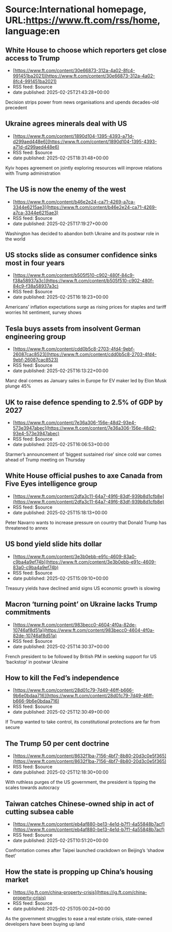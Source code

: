# Source:International homepage, URL:https://www.ft.com/rss/home, language:en

## White House to choose which reporters get close access to Trump
 - [https://www.ft.com/content/30e66873-312a-4a02-8fc4-991451ba2021](https://www.ft.com/content/30e66873-312a-4a02-8fc4-991451ba2021)
 - RSS feed: $source
 - date published: 2025-02-25T21:43:28+00:00

Decision strips power from news organisations and upends decades-old precedent

## Ukraine agrees minerals deal with US
 - [https://www.ft.com/content/1890d104-1395-4393-a71d-d299aed448e6](https://www.ft.com/content/1890d104-1395-4393-a71d-d299aed448e6)
 - RSS feed: $source
 - date published: 2025-02-25T18:31:48+00:00

Kyiv hopes agreement on jointly exploring resources will improve relations with Trump administration

## The US is now the enemy of the west
 - [https://www.ft.com/content/b46e2e24-ca71-4269-a7ca-3344e6215ae3](https://www.ft.com/content/b46e2e24-ca71-4269-a7ca-3344e6215ae3)
 - RSS feed: $source
 - date published: 2025-02-25T17:19:27+00:00

Washington has decided to abandon both Ukraine and its postwar role in the world

## US stocks slide as consumer confidence sinks most in four years
 - [https://www.ft.com/content/b505f510-c902-480f-84c9-f38a58937a3c](https://www.ft.com/content/b505f510-c902-480f-84c9-f38a58937a3c)
 - RSS feed: $source
 - date published: 2025-02-25T16:18:23+00:00

Americans’ inflation expectations surge as rising prices for staples and tariff worries hit sentiment, survey shows

## Tesla buys assets from insolvent German engineering group
 - [https://www.ft.com/content/cdd0b5c8-2703-4fd4-9ebf-26087cac8523](https://www.ft.com/content/cdd0b5c8-2703-4fd4-9ebf-26087cac8523)
 - RSS feed: $source
 - date published: 2025-02-25T16:13:22+00:00

Manz deal comes as January sales in Europe for EV maker led by Elon Musk plunge 45%

## UK to raise defence spending to 2.5% of GDP by 2027
 - [https://www.ft.com/content/7e36a306-156e-48d2-93e4-573e3947abec](https://www.ft.com/content/7e36a306-156e-48d2-93e4-573e3947abec)
 - RSS feed: $source
 - date published: 2025-02-25T16:06:53+00:00

Starmer’s announcement of ‘biggest sustained rise’ since cold war comes ahead of Trump meeting on Thursday

## White House official pushes to axe Canada from Five Eyes intelligence group
 - [https://www.ft.com/content/2dfa3c11-64a7-49f6-83df-939b8d1cfb8e](https://www.ft.com/content/2dfa3c11-64a7-49f6-83df-939b8d1cfb8e)
 - RSS feed: $source
 - date published: 2025-02-25T15:18:13+00:00

Peter Navarro wants to increase pressure on country that Donald Trump has threatened to annex

## US bond yield slide hits dollar
 - [https://www.ft.com/content/3e3b0ebb-e91c-4609-83a0-c9ba4a9ef74b](https://www.ft.com/content/3e3b0ebb-e91c-4609-83a0-c9ba4a9ef74b)
 - RSS feed: $source
 - date published: 2025-02-25T15:09:10+00:00

Treasury yields have declined amid signs US economic growth is slowing

## Macron ‘turning point’ on Ukraine lacks Trump commitments
 - [https://www.ft.com/content/983becc0-4604-4f0a-82de-10746af8d51a](https://www.ft.com/content/983becc0-4604-4f0a-82de-10746af8d51a)
 - RSS feed: $source
 - date published: 2025-02-25T14:30:37+00:00

French president to be followed by British PM in seeking support for US ‘backstop’ in postwar Ukraine

## How to kill the Fed’s independence
 - [https://www.ft.com/content/28d01c79-7d49-46ff-b666-9b6e0bdaa716](https://www.ft.com/content/28d01c79-7d49-46ff-b666-9b6e0bdaa716)
 - RSS feed: $source
 - date published: 2025-02-25T12:30:49+00:00

If Trump wanted to take control, its constitutional protections are far from secure

## The Trump 50 per cent doctrine
 - [https://www.ft.com/content/8632f1ba-7156-4bf7-8b80-20d3c0e5f365](https://www.ft.com/content/8632f1ba-7156-4bf7-8b80-20d3c0e5f365)
 - RSS feed: $source
 - date published: 2025-02-25T12:18:30+00:00

With ruthless purges of the US government, the president is tipping the scales towards autocracy

## Taiwan catches Chinese-owned ship in act of cutting subsea cable
 - [https://www.ft.com/content/eb4af880-be13-4e1d-b7f1-4a55848b7acf](https://www.ft.com/content/eb4af880-be13-4e1d-b7f1-4a55848b7acf)
 - RSS feed: $source
 - date published: 2025-02-25T10:51:20+00:00

Confrontation comes after Taipei launched crackdown on Beijing’s ‘shadow fleet’

## How the state is propping up China’s housing market
 - [https://ig.ft.com/china-property-crisis](https://ig.ft.com/china-property-crisis)
 - RSS feed: $source
 - date published: 2025-02-25T05:00:24+00:00

As the government struggles to ease a real estate crisis, state-owned developers have been buying up land

